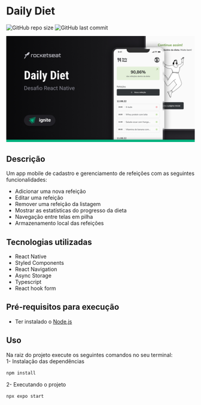 # Daily Diet
![GitHub repo size](https://img.shields.io/github/repo-size/gabrielcsilva1/daily-diet)
![GitHub last commit](https://img.shields.io/github/last-commit/gabrielcsilva1/daily-diet)

![Capa do Projeto](./.github/screenshots/cover.jpg)


## Descrição
Um app mobile de cadastro e gerenciamento de refeições com as seguintes funcionalidades:
- Adicionar uma nova refeição
- Editar uma refeição
- Remover uma refeição da listagem
- Mostrar as estatísticas do progresso da dieta
- Navegação entre telas em pilha
- Armazenamento local das refeições

## Tecnologias utilizadas
- React Native
- Styled Components
- React Navigation
- Async Storage
- Typescript
- React hook form

## Pré-requisitos para execução
- Ter instalado o <a href="https://nodejs.org/pt" target="_blank">Node.js<a/>

## Uso
Na raiz do projeto execute os seguintes comandos no seu terminal:<br/>
1- Instalação das dependências
```bash
npm install
```
2- Executando o projeto
```bash
npx expo start
```
